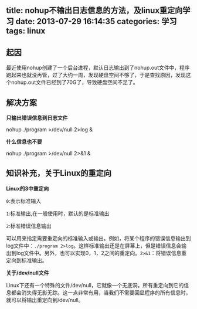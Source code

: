 title: nohup不输出日志信息的方法，及linux重定向学习
date: 2013-07-29 16:14:35
categories: 学习
tags: linux
---

## 起因

最近使用nohup创建了一个后台进程，默认日志输出到了nohup.out文件中，程序跑起来也就没再管，过了大约一周，发现硬盘空间不够了，于是查找原因，发现这个nohup.out文件已经到了70G了，导致硬盘空间不足了。

<!--more-->

## 解决方案

**只输出错误信息到日志文件**

nohup ./program >/dev/null 2>log &

**什么信息也不要**

nohup ./program >/dev/null 2>&1 &

## 知识补充，关于Linux的重定向

**Linux的3中重定向**

`0`:表示标准输入

`1`:标准输出,在一般使用时，默认的是标准输出

`2`:标准错误信息输出

可以用来指定需要重定向的标准输入或输出。例如，将某个程序的错误信息输出到log文件中：`./program 2>log`。这样标准输出还是在屏幕上，但是错误信息会输出到log文件中。另外，也可以实现0，1，2之间的重定向。`2>&1`：将错误信息重定向到标准输出。

**关于/dev/null文件**

Linux下还有一个特殊的文件/dev/null，它就像一个无底洞，所有重定向到它的信息都会消失得无影无踪。这一点非常有用，当我们不需要回显程序的所有信息时，就可以将输出重定向到/dev/null。
